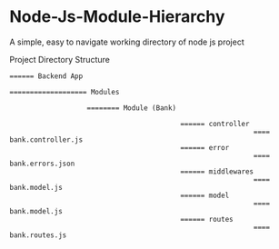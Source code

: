 # Node-Js-Module-Hierarchy
A simple, easy to navigate working directory of node js project


Project Directory Structure



    ====== Backend App

    =================== Modules
 
                       ======== Module (Bank)

                                              ====== controller
                                                                ==== bank.controller.js
                                              ====== error
                                                                ==== bank.errors.json
                                              ====== middlewares 
                                                                ==== bank.model.js
                                              ====== model
                                                                ==== bank.model.js
                                              ====== routes
                                                                ==== bank.routes.js
                                          
                                          
